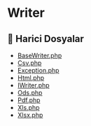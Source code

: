 # Writer

<!--Index-->

## 📂 Harici Dosyalar

- [BaseWriter.php](./BaseWriter.php)
- [Csv.php](./Csv.php)
- [Exception.php](./Exception.php)
- [Html.php](./Html.php)
- [IWriter.php](./IWriter.php)
- [Ods.php](./Ods.php)
- [Pdf.php](./Pdf.php)
- [Xls.php](./Xls.php)
- [Xlsx.php](./Xlsx.php)

<!--Index-->
